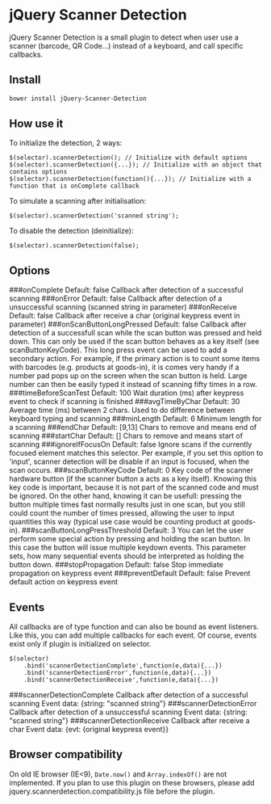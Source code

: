 jQuery Scanner Detection
========================

jQuery Scanner Detection is a small plugin to detect when user use a scanner (barcode, QR Code...) instead of a keyboard, and call specific callbacks.

Install
-------

```bash
bower install jQuery-Scanner-Detection
```

How use it
----------
To initialize the detection, 2 ways:

    $(selector).scannerDetection(); // Initialize with default options
    $(selector).scannerDetection({...}); // Initialize with an object that contains options
    $(selector).scannerDetection(function(){...}); // Initialize with a function that is onComplete callback

To simulate a scanning after initialisation:

    $(selector).scannerDetection('scanned string');

To disable the detection (deinitialize):

    $(selector).scannerDetection(false);


Options
-------
###onComplete
Default: false
Callback after detection of a successful scanning
###onError
Default: false
Callback after detection of a unsuccessful scanning (scanned string in parameter)
###onReceive
Default: false
Callback after receive a char (original keypress event in parameter)
###onScanButtonLongPressed
Default: false
Callback after detection of a successfull scan while the scan button was pressed and held down. This can only be used if the scan button behaves as a key itself (see scanButtonKeyCode). This long press event can be used to add a secondary action. For example, if the primary action is to count some items with barcodes (e.g. products at goods-in), it is comes very handy if a number pad pops up on the screen when the scan button is held. Large number can then be easily typed it instead of scanning fifty times in a row.
###timeBeforeScanTest
Default: 100
Wait duration (ms) after keypress event to check if scanning is finished
###avgTimeByChar
Default: 30
Average time (ms) between 2 chars. Used to do difference between keyboard typing and scanning
###minLength
Default: 6
Minimum length for a scanning
###endChar
Default: [9,13]
Chars to remove and means end of scanning
###startChar
Default: []
Chars to remove and means start of scanning
###ignoreIfFocusOn
Default: false
Ignore scans if the currently focused element matches this selector. Per example, if you set this option to 'input', scanner detection will be disable if an input is focused, when the scan occurs.
###scanButtonKeyCode
Default: 0
Key code of the scanner hardware button (if the scanner button a acts as a key itself). Knowing this key code is important, because it is not part of the scanned code and must be ignored. On the other hand, knowing it can be usefull: pressing the button multiple times fast normally results just in one scan, but you still could count the number of times pressed, allowing the user to input quantities this way (typical use case would be counting product at goods-in).
###scanButtonLongPressThreshold
Default: 3
You can let the user perform some special action by pressing and holding the scan button. In this case the button will issue multiple keydown events. This parameter sets, how many sequential events should be interpreted as holding the button down.
###stopPropagation
Default: false
Stop immediate propagation on keypress event
###preventDefault
Default: false
Prevent default action on keypress event


Events
------
All callbacks are of type function and can also be bound as event listeners.
Like this, you can add multiple callbacks for each event.
Of course, events exist only if plugin is initialized on selector.

    $(selector)
        .bind('scannerDetectionComplete',function(e,data){...})
        .bind('scannerDetectionError',function(e,data){...})
        .bind('scannerDetectionReceive',function(e,data){...})

###scannerDetectionComplete
Callback after detection of a successful scanning
Event data: {string: "scanned string"}
###scannerDetectionError
Callback after detection of a unsuccessful scanning
Event data: {string: "scanned string"}
###scannerDetectionReceive
Callback after receive a char
Event data: {evt: {original keypress event}}


Browser compatibility
---------------------
On old IE browser (IE<9), `Date.now()` and `Array.indexOf()` are not implemented.
If you plan to use this plugin on these browsers, please add jquery.scannerdetection.compatibility.js file before the plugin.
